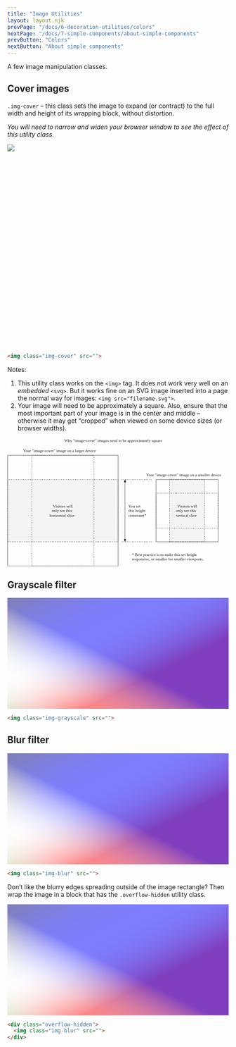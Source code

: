 ```yaml
---
title: "Image Utilities"
layout: layout.njk
prevPage: "/docs/6-decoration-utilities/colors"
nextPage: "/docs/7-simple-components/about-simple-components"
prevButton: "Colors"
nextButton: "About simple components"
---
```


<p class="t-lg t-thin">A few image manipulation classes.</p>

## Cover images

`.img-cover` – this class sets the image to expand (or contract) to the full width and height of its wrapping block, without distortion.

_You will need to narrow and widen your browser window to see the effect of this utility class._

<div class="mb-3 overflow-hidden" style="height: 460px">
  <img class="img-cover" src="/img/placeholder1000x1000.svg">
</div>

```html
<img class="img-cover" src="">
```

Notes:

1. This utility class works on the `<img>` tag. It does not work very well on an _embedded_ `<svg>`. But it works fine on an SVG image inserted into a page the normal way for images: `<img src="filename.svg">`.
2. Your image will need to be approximately a square. Also, ensure that the most important part of your image is in the center and middle – otherwise it may get “cropped” when viewed on some device sizes (or browser widths).

<div class="full-bleed my-6">
<div class="container container-md">
<svg xmlns="http://www.w3.org/2000/svg" viewBox="0 0 769.343 445"><path d="M517 144h216v216H517V144z" fill="none"/><path d="M517 144h216v216H517V144z" stroke="currentColor" fill="none"/><path d="M564.25 360V144h121.5v216h-121.5z" fill="rgba(204,204,204,.2)"/><path d="M564.25 360V144h121.5v216h-121.5z" stroke="currentColor" stroke-dasharray="3,3" fill="none"/><path d="M1 60h384v384H1V60z" fill="none"/><path d="M1 60h384v384H1V60z" stroke="currentColor" fill="none"/><path d="M1 144h384v216H1V144z" fill="rgba(204,204,204,.2)"/><path d="M1 144h384v216H1V144z" stroke="currentColor" stroke-dasharray="3,3" fill="none"/><path d="M301 60v384H85V60h216zM733 312.75H517v-121.5h216v121.5z" stroke="currentColor" stroke-dasharray="3,3" fill="none"/><text transform="translate(193 44.5)"><tspan x="-138.171" y="4.5" font-family="ArialMT" font-size="14" fill="currentColor">Your &quot;image-cover&quot; image on a larger device</tspan></text><text transform="translate(625.171 132)"><tspan x="-142.833" y="1" font-family="ArialMT" font-size="14" fill="currentColor">Your &quot;image-cover&quot; image on a smaller device</tspan></text><text transform="translate(625.171 252.5)"><tspan x="-34.487" y="-11.5" font-family="ArialMT" font-size="14" fill="currentColor">Visitors will </tspan> <tspan x="-38.91" y="4.5" font-family="ArialMT" font-size="14" fill="currentColor">only see this </tspan> <tspan x="-38.121" y="20.5" font-family="ArialMT" font-size="14" fill="currentColor">vertical slice</tspan></text><text transform="translate(400 12)"><tspan x="-201.923" y="1" font-family="Arial-BoldMT" font-size="14" fill="currentColor">Why &quot;image-cover&quot; images need to be approximately square</tspan></text><g stroke="currentColor"><path d="M409 351V153" fill="none"/><path d="M406 351l3 8 3-8zM412 153l-3-8-3 8z"/></g><text transform="translate(455.586 252.5)"><tspan x="-34.586" y="-11.5" font-family="ArialMT" font-size="14" fill="currentColor">You set </tspan> <tspan x="-34.586" y="4.5" font-family="ArialMT" font-size="14" fill="currentColor">this height </tspan> <tspan x="-34.586" y="20.5" font-family="ArialMT" font-size="14" fill="currentColor">constraint*</tspan></text><path d="M397 144h108M397 360h108" stroke="currentColor" stroke-dasharray="3,3" fill="none"/><text transform="translate(571 414)"><tspan x="-138" y="-5" font-family="ArialMT" font-size="14" fill="currentColor">* Best practice is to make this set height</tspan> <tspan x="-138" y="11" font-family="ArialMT" font-size="14" fill="currentColor">responsive, or smaller for smaller viewports.</tspan></text><text transform="translate(193 252.5)"><tspan x="-34.487" y="-11.5" font-family="ArialMT" font-size="14" fill="currentColor">Visitors will </tspan> <tspan x="-38.91" y="4.5" font-family="ArialMT" font-size="14" fill="currentColor">only see this </tspan> <tspan x="-46.3" y="20.5" font-family="ArialMT" font-size="14" fill="currentColor">horizontal slice</tspan></text></svg>
</div>
</div>

## Grayscale filter

<svg class="img-grayscale" xmlns="http://www.w3.org/2000/svg" preserveAspectRatio="xMidYMid meet" width="800" height="400" style="max-width: 100%; height: auto;"><defs><linearGradient id="gradient1" gradientTransform="rotate(45)"><stop offset="5%" stop-color="rgba(255,255,0,.5)" /><stop offset="50%" stop-color="rgba(255,255,255,0)" /><stop offset="95%" stop-color="rgba(255,0,0,.5)" /></linearGradient><linearGradient id="gradient2" gradientTransform="rotate(135)"><stop offset="5%" stop-color="rgba(0,0,255,.5)" /><stop offset="50%" stop-color="rgba(255,255,255,0)" /><stop offset="95%" stop-color="rgba(0,255,0,.5)" /></linearGradient></defs><rect width="100%" height="100%" fill="url('#gradient1')" /><rect width="100%" height="100%" fill="url('#gradient2')" /></svg>

```html
<img class="img-grayscale" src="">
```

## Blur filter

<svg class="img-blur" xmlns="http://www.w3.org/2000/svg" preserveAspectRatio="xMidYMid meet" width="800" height="400" style="max-width: 100%; height: auto;"><defs><linearGradient id="gradient1" gradientTransform="rotate(45)"><stop offset="5%" stop-color="rgba(255,255,0,.5)" /><stop offset="50%" stop-color="rgba(255,255,255,0)" /><stop offset="95%" stop-color="rgba(255,0,0,.5)" /></linearGradient><linearGradient id="gradient2" gradientTransform="rotate(135)"><stop offset="5%" stop-color="rgba(0,0,255,.5)" /><stop offset="50%" stop-color="rgba(255,255,255,0)" /><stop offset="95%" stop-color="rgba(0,255,0,.5)" /></linearGradient></defs><rect width="100%" height="100%" fill="url('#gradient1')" /><rect width="100%" height="100%" fill="url('#gradient2')" /></svg>

```html
<img class="img-blur" src="">
```

Don’t like the blurry edges spreading outside of the image rectangle? Then wrap the image in a block that has the `.overflow-hidden` utility class.

<div class="overflow-hidden">
<svg class="img-blur" xmlns="http://www.w3.org/2000/svg" preserveAspectRatio="xMidYMid meet" width="800" height="400" style="max-width: 100%; height: auto;"><defs><linearGradient id="gradient1" gradientTransform="rotate(45)"><stop offset="5%" stop-color="rgba(255,255,0,.5)" /><stop offset="50%" stop-color="rgba(255,255,255,0)" /><stop offset="95%" stop-color="rgba(255,0,0,.5)" /></linearGradient><linearGradient id="gradient2" gradientTransform="rotate(135)"><stop offset="5%" stop-color="rgba(0,0,255,.5)" /><stop offset="50%" stop-color="rgba(255,255,255,0)" /><stop offset="95%" stop-color="rgba(0,255,0,.5)" /></linearGradient></defs><rect width="100%" height="100%" fill="url('#gradient1')" /><rect width="100%" height="100%" fill="url('#gradient2')" /></svg>
</div>

```html
<div class="overflow-hidden">
  <img class="img-blur" src="">
</div>
```